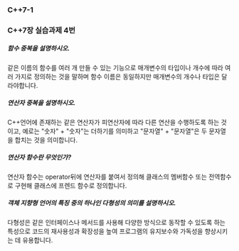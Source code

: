 ### C++7-1
### C++7장 실습과제 4번 
##### 함수 중복을 설명하시오.
같은 이름의 함수를 여러 개 만들 수 있는 기능으로 매개변수의 타입이나 개수에 따라 여러 가지로 정의하는 것을 말하며 함수 이름은 동일하지만 매개변수의 개수나 타입은 달라야합니다.
##### 연산자 중복을 설명하시오.
C++언어에 존재하는 같은 연산자가 피연산자에 따라 다른 연산을 수행하도록 하는 것이고, 예로는 "숫자" + "숫자"는 더하기를 의미하고 "문자열" + "문자열"은 두 문자열을 합치는 것을 의미합니다.
##### 연산자 함수란 무엇인가?
연산자 함수는 operator뒤에 연산자를 붙여서 정의해 클래스의 멤버함수 또는 전역함수로 구현해 클래스에 프렌드 함수로 정의합니다.
##### 객체 지향형 언어의 특징 중의 하나인 다형성의 의미를 설명하시오.
다형성은 같은 인터페이스나 메서드를 사용해 다양한 방식으로 동작할 수 있도록 하는 특성으로 코드의 재사용성과 확장성을 높여 프로그램의 유지보수와 가독성을 향상시키는 데 유용합니다.
